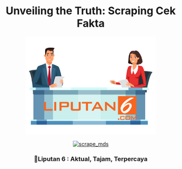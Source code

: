 <div align="center"><h1><b>Unveiling the Truth: Scraping Cek Fakta</b></h1>
</div>
<p align="center" width="70%">
    <img width="70%" src="logo/logo liputan 6.png">
</p>

<div align="center">
    
[![scrape_mds](https://github.com/dwiftrnti/PraktikumMDS-Scrapping/actions/workflows/main.yml/badge.svg)](https://github.com/dwiftrnti/PraktikumMDS-Scrapping/actions/workflows/main.yml)

<h3>📢Liputan 6 : Aktual, Tajam, Terpercaya</h3>
